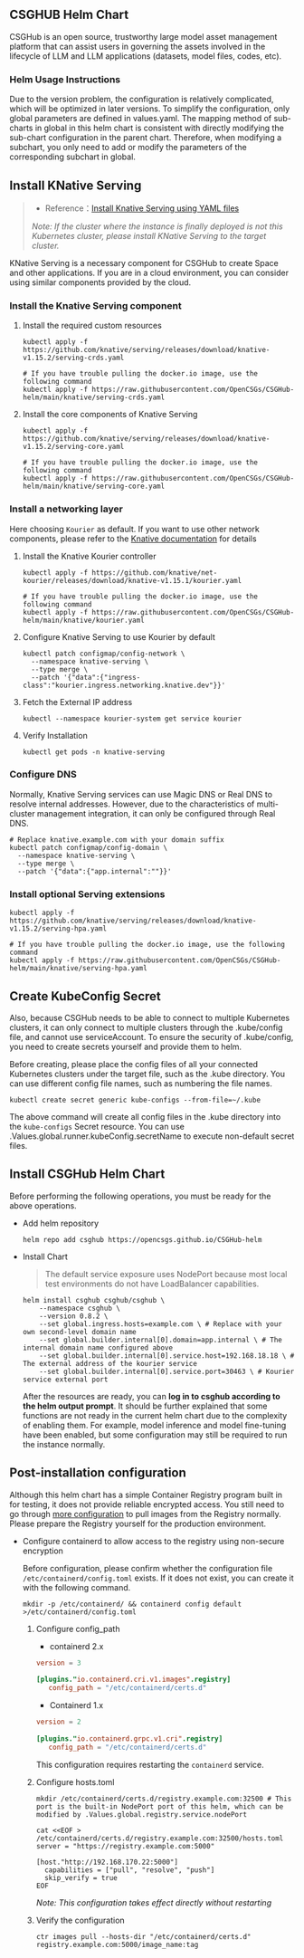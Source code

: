 ## CSGHUB Helm Chart

CSGHub is an open source, trustworthy large model asset management platform that can assist users in governing the assets involved in the lifecycle of LLM and LLM applications (datasets, model files, codes, etc).

### Helm Usage Instructions

Due to the version problem, the configuration is relatively complicated, which will be optimized in later versions. To simplify the configuration, only global parameters are defined in values.yaml. The mapping method of sub-charts in global in this helm chart is consistent with directly modifying the sub-chart configuration in the parent chart. Therefore, when modifying a subchart, you only need to add or modify the parameters of the corresponding subchart in global.

## Install KNative Serving

> - Reference：[Install Knative Serving using YAML files](https://knative.dev/docs/install/yaml-install/serving/install-serving-with-yaml/#install-a-networking-layer)
>
> *Note: If the cluster where the instance is finally deployed is not this Kubernetes cluster, please install KNative Serving to the target cluster.*

KNative Serving is a necessary component for CSGHub to create Space and other applications. If you are in a cloud environment, you can consider using similar components provided by the cloud.

### Install the Knative Serving component

1. Install the required custom resources

    ```shell
    kubectl apply -f https://github.com/knative/serving/releases/download/knative-v1.15.2/serving-crds.yaml
    
    # If you have trouble pulling the docker.io image, use the following command
    kubectl apply -f https://raw.githubusercontent.com/OpenCSGs/CSGHub-helm/main/knative/serving-crds.yaml
    ```

2. Install the core components of Knative Serving

    ```shell
    kubectl apply -f https://github.com/knative/serving/releases/download/knative-v1.15.2/serving-core.yaml
    
    # If you have trouble pulling the docker.io image, use the following command
    kubectl apply -f https://raw.githubusercontent.com/OpenCSGs/CSGHub-helm/main/knative/serving-core.yaml
    ```

### Install a networking layer

Here choosing `Kourier` as default. If you want to use other network components, please refer to the [Knative documentation](https://knative.dev/docs/install/yaml-install/serving/install-serving-with-yaml/#install-a-networking-layer) for details

1. Install the Knative Kourier controller

    ```shell
    kubectl apply -f https://github.com/knative/net-kourier/releases/download/knative-v1.15.1/kourier.yaml
    
    # If you have trouble pulling the docker.io image, use the following command
    kubectl apply -f https://raw.githubusercontent.com/OpenCSGs/CSGHub-helm/main/knative/kourier.yaml
    ```

2. Configure Knative Serving to use Kourier by default

    ```shell
    kubectl patch configmap/config-network \
      --namespace knative-serving \
      --type merge \
      --patch '{"data":{"ingress-class":"kourier.ingress.networking.knative.dev"}}'
    ```

3. Fetch the External IP address

    ```shell
    kubectl --namespace kourier-system get service kourier
    ```

4. Verify Installation

    ```shell
    kubectl get pods -n knative-serving
    ```

### Configure DNS

Normally, Knative Serving services can use Magic DNS or Real DNS to resolve internal addresses. However, due to the characteristics of multi-cluster management integration, it can only be configured through Real DNS.

```shell
# Replace knative.example.com with your domain suffix
kubectl patch configmap/config-domain \
  --namespace knative-serving \
  --type merge \
  --patch '{"data":{"app.internal":""}}' 
```

### Install optional Serving extensions

```shell
kubectl apply -f https://github.com/knative/serving/releases/download/knative-v1.15.2/serving-hpa.yaml

# If you have trouble pulling the docker.io image, use the following command
kubectl apply -f https://raw.githubusercontent.com/OpenCSGs/CSGHub-helm/main/knative/serving-hpa.yaml
```

## Create KubeConfig Secret

Also, because CSGHub needs to be able to connect to multiple Kubernetes clusters, it can only connect to multiple clusters through the .kube/config file, and cannot use serviceAccount. To ensure the security of .kube/config, you need to create secrets yourself and provide them to helm.

Before creating, please place the config files of all your connected Kubernetes clusters under the target file, such as the .kube directory. You can use different config file names, such as numbering the file names.

```shell
kubectl create secret generic kube-configs --from-file=~/.kube
```

The above command will create all config files in the .kube directory into the `kube-configs` Secret resource. You can use .Values.global.runner.kubeConfig.secretName to execute non-default secret files.

## Install CSGHub Helm Chart

Before performing the following operations, you must be ready for the above operations.

- Add helm repository

    ```shell
    helm repo add csghub https://opencsgs.github.io/CSGHub-helm
    ```

- Install Chart

  > The default service exposure uses NodePort because most local test environments do not have LoadBalancer capabilities.

    ```shell
    helm install csghub csghub/csghub \
    	--namespace csghub \
    	--version 0.8.2 \
    	--set global.ingress.hosts=example.com \ # Replace with your own second-level domain name
    	--set global.builder.internal[0].domain=app.internal \ # The internal domain name configured above
    	--set global.builder.internal[0].service.host=192.168.18.18 \ # The external address of the kourier service
    	--set global.builder.internal[0].service.port=30463 \ # Kourier service external port
    ```
  
  After the resources are ready, you can **log in to csghub according to the helm output prompt**. It should be further explained that some functions are not ready in the current helm chart due to the complexity of enabling them. For example, model inference and model fine-tuning have been enabled, but some configuration may still be required to run the instance normally.

## Post-installation configuration

  Although this helm chart has a simple Container Registry program built in for testing, it does not provide reliable encrypted access. You still need to go through [more configuration](https://github.com/containerd/containerd/blob/main/docs/hosts.md) to pull images from the Registry normally. Please prepare the Registry yourself for the production environment.

- Configure containerd to allow access to the registry using non-secure encryption

  Before configuration, please confirm whether the configuration file `/etc/containerd/config.toml` exists. If it does not exist, you can create it with the following command.

   ```shell
   mkdir -p /etc/containerd/ && containerd config default >/etc/containerd/config.toml
   ```

    1. Configure config_path

       - containerd 2.x

        ```toml
        version = 3
          
        [plugins."io.containerd.cri.v1.images".registry]
           config_path = "/etc/containerd/certs.d"
        ```

       - Containerd 1.x

        ```toml
        version = 2
          
        [plugins."io.containerd.grpc.v1.cri".registry]
           config_path = "/etc/containerd/certs.d"
        ```

       This configuration requires restarting the `containerd` service.

    2. Configure hosts.toml

        ```shell
        mkdir /etc/containerd/certs.d/registry.example.com:32500 # This port is the built-in NodePort port of this helm, which can be modified by .Values.global.registry.service.nodePort
          
        cat <<EOF > /etc/containerd/certs.d/registry.example.com:32500/hosts.toml
        server = "https://registry.example.com:5000"
          
        [host."http://192.168.170.22:5000"]
          capabilities = ["pull", "resolve", "push"]
          skip_verify = true
        EOF
        ```

       *Note: This configuration takes effect directly without restarting*

    3. Verify the configuration

        ```shell
        ctr images pull --hosts-dir "/etc/containerd/certs.d" registry.example.com:5000/image_name:tag
        ```
